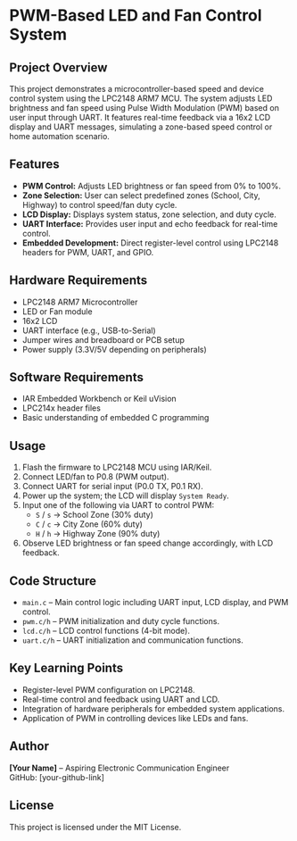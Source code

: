 # PWM-Based LED and Fan Control System

## Project Overview
This project demonstrates a microcontroller-based speed and device control system using the LPC2148 ARM7 MCU. The system adjusts LED brightness and fan speed using Pulse Width Modulation (PWM) based on user input through UART. It features real-time feedback via a 16x2 LCD display and UART messages, simulating a zone-based speed control or home automation scenario.

## Features
- **PWM Control:** Adjusts LED brightness or fan speed from 0% to 100%.
- **Zone Selection:** User can select predefined zones (School, City, Highway) to control speed/fan duty cycle.
- **LCD Display:** Displays system status, zone selection, and duty cycle.
- **UART Interface:** Provides user input and echo feedback for real-time control.
- **Embedded Development:** Direct register-level control using LPC2148 headers for PWM, UART, and GPIO.

## Hardware Requirements
- LPC2148 ARM7 Microcontroller
- LED or Fan module
- 16x2 LCD
- UART interface (e.g., USB-to-Serial)
- Jumper wires and breadboard or PCB setup
- Power supply (3.3V/5V depending on peripherals)

## Software Requirements
- IAR Embedded Workbench or Keil uVision
- LPC214x header files
- Basic understanding of embedded C programming

## Usage
1. Flash the firmware to LPC2148 MCU using IAR/Keil.
2. Connect LED/fan to P0.8 (PWM output).
3. Connect UART for serial input (P0.0 TX, P0.1 RX).
4. Power up the system; the LCD will display `System Ready`.
5. Input one of the following via UART to control PWM:
   - `S` / `s` → School Zone (30% duty)
   - `C` / `c` → City Zone (60% duty)
   - `H` / `h` → Highway Zone (90% duty)
6. Observe LED brightness or fan speed change accordingly, with LCD feedback.

## Code Structure
- `main.c` – Main control logic including UART input, LCD display, and PWM control.
- `pwm.c/h` – PWM initialization and duty cycle functions.
- `lcd.c/h` – LCD control functions (4-bit mode).
- `uart.c/h` – UART initialization and communication functions.

## Key Learning Points
- Register-level PWM configuration on LPC2148.
- Real-time control and feedback using UART and LCD.
- Integration of hardware peripherals for embedded system applications.
- Application of PWM in controlling devices like LEDs and fans.

## Author
**[Your Name]** – Aspiring Electronic Communication Engineer  
GitHub: [your-github-link]  

## License
This project is licensed under the MIT License.

